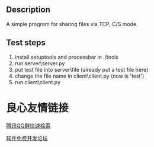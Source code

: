 ## Description
A simple program for sharing files via TCP, C/S mode.

## Test steps
1. install setuptools and processbar in ./tools
2. run server\server.py
3. put test file into server\file (already put a test file here)
4. change the file name in client\client.py (now is 'test')
5. run client\client.py


 # 良心友情链接

[腾讯QQ群快速检索](http://u.720life.cn/s/8cf73f7c)

[软件免费开发论坛](http://u.720life.cn/s/bbb01dc0)
